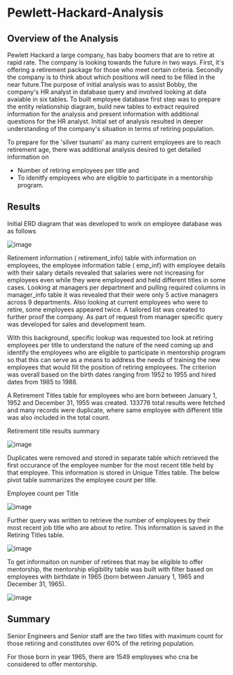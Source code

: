 # Pewlett-Hackard-Analysis

## Overview of the Analysis

Pewlett Hackard a large company, has baby boomers that are to retire at rapid rate. The company is looking towards the future in two ways. First, it's offering a retirement package for those who meet certain criteria. Secondly the company is to think about which positions will need to be filled in the near future.The purpose of initial analysis was to assist Bobby, the company's HR analyst in database query and involved looking at data avaiable in six tables. To built employee database first step was to prepare the entity relationship diagram, build new tables to extract required information for the analysis and present information with additional questions for the HR analyst. Initial set of analysis resulted in deeper understanding of the company's situation in terms of retiring population. 

To prepare for the 'silver tsunami' as many current employees are to reach retirement age, there was additional analysis desired to get detailed information on
  - Number of retiring employees per title and 
  - To idenitfy employees who are eligible to participate in a mentorship program. 

## Results 

Initial ERD diagram that was developed to work on employee database was as follows 

![image](https://user-images.githubusercontent.com/42523379/198924163-08d436ff-354b-4753-8b1a-e60c2eb715a1.png)

Retirement information ( retirement_info) table with information on employees, the employee information table ( emp_inf) with employee details with their salary details revealed that salaries were not increasing for employees even while they were employeed and held different titles in some cases. Looking at managers per department and pulling required columns in manager_info table it was revealed that their were only 5 active managers across 9 departments. Also looking at current employees who were to retire, some employees appeared twice. A tailored list was created to further proof the company. As part of request from manager specific query was developed for sales and development team. 

With this background, specific lookup was requested too look at retiring employees per title to understand the nature of the need coming up and identify the employees who are eligible to participate in mentorship program so that this can serve as a means to address the needs of training the new employees that would fill the position of retiring employees. The criterion was overall based on the birth dates ranging from 1952 to 1955 and hired dates from 1985 to 1988. 

A Retirement Titles table for employees who are born between January 1, 1952 and December 31, 1955 was created. 133776 total results were fetched and many records were duplicate, where same employee with different title was also included in the total count.  

Retirement title results summary 

![image](https://user-images.githubusercontent.com/42523379/198901117-a7b1a573-67d8-490d-a79a-1ee42ff0ec88.png)

Duplicates were removed and stored in separate table which retrieved the first occurance of the employee number for the most recent title held by that employee. This information is stored in Unique Titles table. The below pivot table summarizes the employee count per title. 

Employee count per Title 

![image](https://user-images.githubusercontent.com/42523379/198900693-7919793b-6840-4a04-9a8b-4a2e95bd4e5e.png)

Further query was written to retrieve the number of employees by their most recent job title who are about to retire. This information is saved in the Retiring Titles table.

![image](https://user-images.githubusercontent.com/42523379/198900198-73c3f0a6-31dc-4610-ac54-efb7100627db.png)

To get informaiton on number of retirees that may be eligible to offer mentorship, the mentorship eligibility table was built with filter based on employees with birthdate in 1965 (born between January 1, 1965 and December 31, 1965).

![image](https://user-images.githubusercontent.com/42523379/198900465-cb2123df-cba9-476f-b2ce-eb40f58c812a.png)

## Summary

Senior Engineers and Senior staff are the two titles with maximum count for those retiring and constitutes over 60% of the retiring population. 

For those born in year 1965, there are 1549 employees who cna be considered to offer mentorship. 

